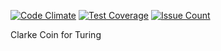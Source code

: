 [![Code Climate](https://codeclimate.com/github/hectorhuertas/clarke_coin/badges/gpa.svg)](https://codeclimate.com/github/hectorhuertas/clarke_coin)
[![Test Coverage](https://codeclimate.com/github/hectorhuertas/clarke_coin/badges/coverage.svg)](https://codeclimate.com/github/hectorhuertas/clarke_coin/coverage)
[![Issue Count](https://codeclimate.com/github/hectorhuertas/clarke_coin/badges/issue_count.svg)](https://codeclimate.com/github/hectorhuertas/clarke_coin)

Clarke Coin for Turing
